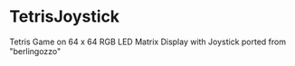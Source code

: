 # TetrisJoystick
Tetris Game on 64 x 64 RGB LED Matrix Display with Joystick ported from "berlingozzo"

